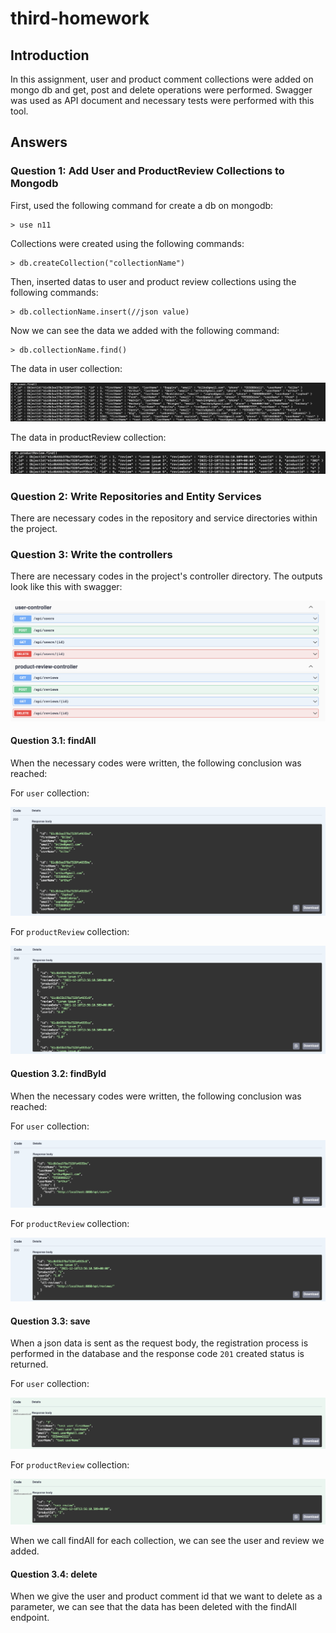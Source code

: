 # third-homework

## Introduction

In this assignment, user and product comment collections were added on mongo db and get, post and delete operations were performed.
Swagger was used as API document and necessary tests were performed with this tool.

## Answers

### Question 1: Add User and ProductReview Collections to Mongodb
First, used the following command for create a db on mongodb:

    > use n11

Collections were created using the following commands:

    > db.createCollection("collectionName")

Then, inserted datas to user and product review collections using the following commands:

    > db.collectionName.insert(//json value)

Now we can see the data we added with the following command:

    > db.collectionName.find()

The data in user collection:

![alt text](./images/user.png)

The data in productReview collection:

![alt text](./images/product_review.png)
### Question 2: Write Repositories and Entity Services

There are necessary codes in the repository and service directories within the project.

### Question 3: Write the controllers

There are necessary codes in the project's controller directory. 
The outputs look like this with swagger:

![alt text](./images/swagger.png)

#### Question 3.1: findAll

When the necessary codes were written, the following conclusion was reached:

For ```user```  collection:

![alt text](./images/swagger_user_3.1.png)

For ```productReview```  collection:

![alt text](./images/swagger_review_3.1.png)

#### Question 3.2: findById

When the necessary codes were written, the following conclusion was reached:

For ```user```  collection:

![alt text](./images/swagger_user_3.2.png)

For ```productReview```  collection:

![alt text](./images/swagger_review_3.2.png)

#### Question 3.3: save

When a json data is sent as the request body, the registration process is performed in the database and the response code ```201``` created status is returned.

For ```user```  collection:

![alt text](./images/swagger_user_3.3.png)

For ```productReview```  collection:

![alt text](./images/swagger_review_3.3.png)

When we call findAll for each collection, we can see the user and review we added.

#### Question 3.4: delete

When we give the user and product comment id that we want to delete as a parameter, we can see that the data has been deleted with the findAll endpoint.


